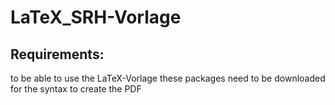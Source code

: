 # LaTeX_SRH-Vorlage
## Requirements:
to be able to use the LaTeX-Vorlage these packages need to be downloaded for the syntax to create the PDF
